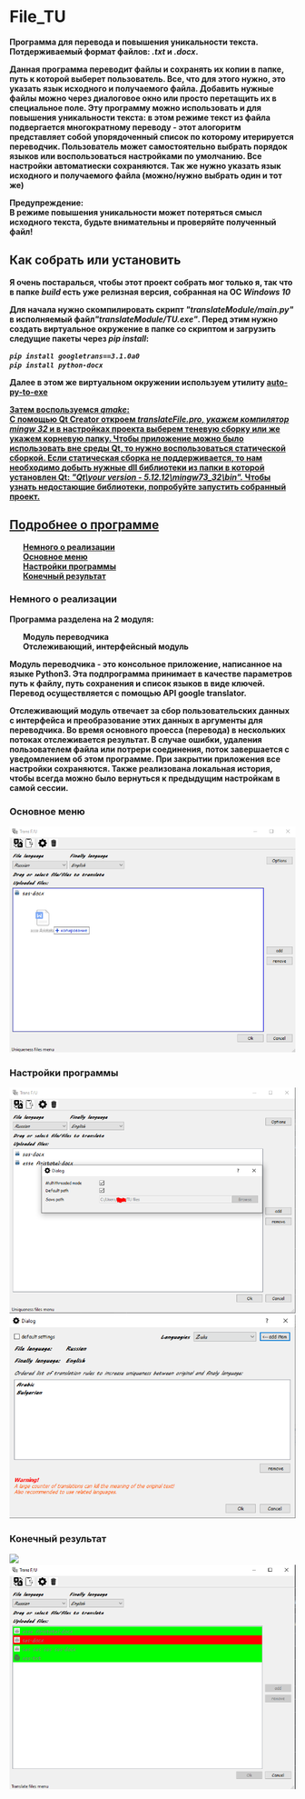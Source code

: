 
# File_TU
<p><strong>Программа для перевода и повышения уникальности текста. 
Потдерживаемый формат файлов: <em>.txt</em> и <em>.docx</em>.<strong></p>

<p>Данная программа переводит файлы и сохранять их копии в папке, путь к которой выберет пользователь. 
Все, что для этого нужно, это указать язык исходного и получаемого файла. 
Добавить нужные файлы можно через диалоговое окно или просто перетащить их в специальное поле.  
Эту программу можно использовать и для повышения уникальности текста: в этом режиме текст из файла подвергается многократному  переводу - этот
алогоритм представляет собой упорядоченный список по которому итерируется переводчик. 
Пользователь может самостоятельно выбрать порядок языков или воспользоваться настройками по умолчанию.
Все настройки автоматиески сохраняются.
Так же нужно указать язык исходного и получаемого файла (можно/нужно выбрать один и тот же)</p>

<p><strong>Предупреждение:<br></strong>
В режиме повышения уникальности может потеряться смысл исходного текста, будьте внимательны и проверяйте полученный файл!</p>

    
    
<h2>Как собрать или установить</h2>
<p>Я очень постаралься, чтобы этот проект собрать мог только я, так что в папке <em>build</em> есть 
уже релизная версия, собранная на ОС <em>Windows 10</em></p>
<p>Для начала нужно скомпилировать скрипт <em>"translateModule/main.py"</em> 
в исполняемый файл<em>"translateModule/TU.exe"</em>. 
Перед этим нужно создать виртуальное окружение в папке со скриптом и загрузить следущие пакеты через <em>pip install</em>:
<pre lang="no-highlight" class="notranslate">
<code><em>pip install googletrans==3.1.0a0
pip install python-docx
</em></code></pre>
    
Далее в этом же виртуальном окружении используем утилиту <a href="https://pypi.org/project/auto-py-to-exe">auto-py-to-exe</p>
    
<p>Затем воспользуемся <em>qmake</em>:<br>
С помощью Qt Creator откроем <em>translateFile.pro, укажем компилятор mingw 32</em> 
и в настройках проекта выберем теневую сборку или же укажем корневую папку. 
Чтобы приложение можно было использовать вне среды Qt, 
то нужно воспользоваться статической сборкой. Если статическая сборка не поддерживается, то нам необходимо добыть 
нужные dll библиотеки из папки в которой установлен Qt: <em>"Qt\your version - 5.12.12\mingw73_32\bin".</em>
Чтобы узнать недостающие библиотеки, попробуйте запустить собранный проект.</p>

<h2>Подробнее о программе</h2>
    <ul style="list-style-type:none;">
        <li><a href="#info0">Немного о реализации</a></li>
        <li><a href="#info1">Основное меню</a></li>
        <li><a href="#info2">Настройки программы</a></li>
        <li><a href="#info3">Конечный результат</a></li>
    </ul>
    
    
<h3 id="info0">Немного о реализации</h3>
    
<p>Программа разделена на 2 модуля:
    <ol style="list-style-type:none;">
        <li>Модуль переводчика</li>
        <li>Отслеживающий, интерфейсный модуль</li>
    </ol>
    
<p>Модуль переводчика - это консольное приложение, написанное на языке Python3.
Эта подпрограмма принимает в качестве параметров путь к файлу, путь сохранения и список языков в виде ключей.
Перевод осуществляется с помощью API google translator.</p>
    
<p>Отслеживающий модуль отвечает за сбор пользовательских данных с интерфейса и преобразование этих данных 
в аргументы для переводчика. 
Во время основного проесса (перевода) в нескольких потоках отслеживается результат. В случае ошибки,
удаления пользователем файла или потрери соединения, поток завершается с уведомлением об этом программе.
При закрытии приложения все настройки сохраняются. Также реализована локальная история,
чтобы всегда можно было вернуться к предыдущим настройкам в самой сессии.</p>


<h3 id="info1">Основное меню</h3>

<img src="images/ps_menu1.png">


<h3 id="info2">Настройки программы</h3>

<img src="images/ps_settings.png">

<img src="images/ps_options.png">


<h3 id="info3">Конечный результат</h3>

<img src="images/ps_goog.png">

<img src="images/ps_error.png">
